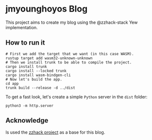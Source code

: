 # jmyounghoyos Blog

This project aims to create my blog using the @zzhack-stack Yew implementation.

## How to run it

```shell
# First we add the target that we want (in this case WASM).
rustup target add wasm32-unknown-unknown
# Then we install trunk to be able to compile the project.
cargo install trunk
cargo install --locked trunk
cargo install wasm-bindgen-cli
# Now let's build the app.
cd app 
trunk build --release -d ../dist
```

To get a fast look, let's create a simple `Python` server in the `dist` folder:
```shell
python3 -m http.server
```


## Acknowledge

Is used the [zzhack project](https://github.com/zzhack-stack/zzhack) as a base for this blog.
